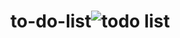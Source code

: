 # to-do-list![todo list](https://github.com/MeherMeghe/to-do-list/assets/144661787/b94b6778-b297-4c44-9126-dd166ce8eeed)
